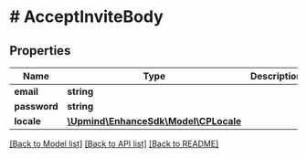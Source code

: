 # # AcceptInviteBody

## Properties

Name | Type | Description | Notes
------------ | ------------- | ------------- | -------------
**email** | **string** |  |
**password** | **string** |  | [optional]
**locale** | [**\Upmind\EnhanceSdk\Model\CPLocale**](CPLocale.md) |  | [optional]

[[Back to Model list]](../../README.md#models) [[Back to API list]](../../README.md#endpoints) [[Back to README]](../../README.md)
